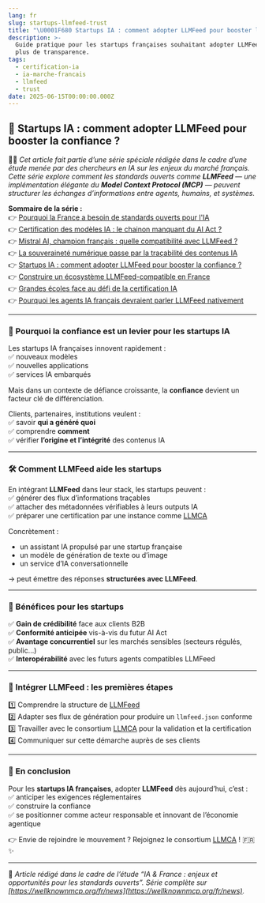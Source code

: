 ```yaml
---
lang: fr
slug: startups-llmfeed-trust
title: "\U0001F680 Startups IA : comment adopter LLMFeed pour booster la confiance ?"
description: >-
  Guide pratique pour les startups françaises souhaitant adopter LLMFeed pour
  plus de transparence.
tags:
  - certification-ia
  - ia-marche-francais
  - llmfeed
  - trust
date: 2025-06-15T00:00:00.000Z
---
```


## 🚀 Startups IA : comment adopter LLMFeed pour booster la confiance ?

🧑‍💻 *Cet article fait partie d’une série spéciale rédigée dans le cadre d’une étude menée par des chercheurs en IA sur les enjeux du marché français. Cette série explore comment les standards ouverts comme **LLMFeed** — une implémentation élégante du **Model Context Protocol (MCP)** — peuvent structurer les échanges d’informations entre agents, humains, et systèmes.*

**Sommaire de la série :**  
👉 [Pourquoi la France a besoin de standards ouverts pour l'IA](https://wellknownmcp.org/fr/news/france-open-standards-ai)  
👉 [Certification des modèles IA : le chainon manquant du AI Act ?](https://wellknownmcp.org/fr/news/certification-ai-act-gap)  
👉 [Mistral AI, champion français : quelle compatibilité avec LLMFeed ?](https://wellknownmcp.org/fr/news/mistral-llmfeed-compatibility)  
👉 [La souveraineté numérique passe par la traçabilité des contenus IA](https://wellknownmcp.org/fr/news/sovereignty-traceability-ai)  
👉 [Startups IA : comment adopter LLMFeed pour booster la confiance ?](https://wellknownmcp.org/fr/news/startups-llmfeed-trust)  
👉 [Construire un écosystème LLMFeed-compatible en France](https://wellknownmcp.org/fr/news/ecosysteme-llmfeed-france)  
👉 [Grandes écoles face au défi de la certification IA](https://wellknownmcp.org/fr/news/education-ai-certification)  
👉 [Pourquoi les agents IA français devraient parler LLMFeed nativement](https://wellknownmcp.org/fr/news/agents-llmfeed-future)

---

### 🚀 Pourquoi la confiance est un levier pour les startups IA

Les startups IA françaises innovent rapidement :  
✅ nouveaux modèles  
✅ nouvelles applications  
✅ services IA embarqués  

Mais dans un contexte de défiance croissante, la **confiance** devient un facteur clé de différenciation.

Clients, partenaires, institutions veulent :  
✅ savoir **qui a généré quoi**  
✅ comprendre **comment**  
✅ vérifier **l’origine et l’intégrité** des contenus IA

---

### 🛠️ Comment LLMFeed aide les startups

En intégrant **LLMFeed** dans leur stack, les startups peuvent :  
✅ générer des flux d’informations traçables  
✅ attacher des métadonnées vérifiables à leurs outputs IA  
✅ préparer une certification par une instance comme [LLMCA](https://wellknownmcp.org/preview/llmca-org)

Concrètement :  

- un assistant IA propulsé par une startup française  
- un modèle de génération de texte ou d’image  
- un service d’IA conversationnelle  

→ peut émettre des réponses **structurées avec LLMFeed**.

---

### 🚀 Bénéfices pour les startups

✅ **Gain de crédibilité** face aux clients B2B  
✅ **Conformité anticipée** vis-à-vis du futur AI Act  
✅ **Avantage concurrentiel** sur les marchés sensibles (secteurs régulés, public…)  
✅ **Interopérabilité** avec les futurs agents compatibles LLMFeed

---

### 📝 Intégrer LLMFeed : les premières étapes

1️⃣ Comprendre la structure de [LLMFeed](https://wellknownmcp.org/vision)  
2️⃣ Adapter ses flux de génération pour produire un `llmfeed.json` conforme  
3️⃣ Travailler avec le consortium [LLMCA](https://wellknownmcp.org/join) pour la validation et la certification  
4️⃣ Communiquer sur cette démarche auprès de ses clients

---

### 💬 En conclusion

Pour les **startups IA françaises**, adopter **LLMFeed** dès aujourd’hui, c’est :  
✅ anticiper les exigences réglementaires  
✅ construire la confiance  
✅ se positionner comme acteur responsable et innovant de l’économie agentique

👉 Envie de rejoindre le mouvement ? Rejoignez le consortium [LLMCA](https://wellknownmcp.org/join) ! 🇫🇷✨

---

📝 *Article rédigé dans le cadre de l’étude “IA & France : enjeux et opportunités pour les standards ouverts”. Série complète sur [https://wellknownmcp.org/fr/news](https://wellknownmcp.org/fr/news).*
